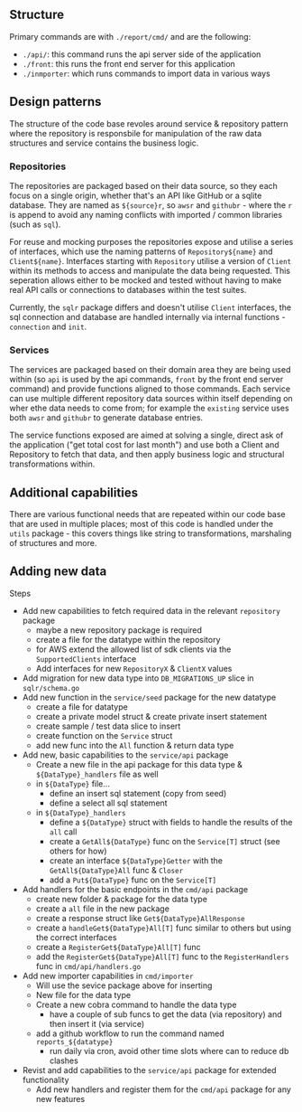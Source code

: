 

## Structure

Primary commands are with `./report/cmd/` and are the following:

- `./api/`: this command runs the api server side of the application
- `./front`: this runs the front end server for this application
- `./inmporter`: which runs commands to import data in various ways

## Design patterns

The structure of the code base revoles around service & repository pattern where the repository is responsbile for manipulation of the raw data structures and service contains the business logic.

### Repositories

The repositories are packaged based on their data source, so they each focus on a single origin, whether that's an API like GitHub or a sqlite database. They are named as `${source}r`, so `awsr` and `githubr` - where the `r` is append to avoid any naming conflicts with imported / common libraries (such as `sql`).

For reuse and mocking purposes the repositories expose and utilise a series of interfaces, which use the naming patterns of `Repository${name}` and `Client${name}`. Interfaces starting with `Repository` utilise a version of `Client` within its methods to access and manipulate the data being requested. This seperation allows either to be mocked and tested without having to make real API calls or connections to databases within the test suites.

Currently, the `sqlr` package differs and doesn't utilise `Client` interfaces, the sql connection and database are handled internally via internal functions - `connection` and `init`.

### Services

The services are packaged based on their domain area they are being used within (so `api` is used by the api commands, `front` by the front end server command) and provide functions aligned to those commands. Each service can use multiple different repository data sources within itself depending on wher ethe data needs to come from; for example the `existing` service uses both `awsr` and `githubr` to generate database entries.

The service functions exposed are aimed at solving a single, direct ask of the application ("get total cost for last month") and use both a Client and Repository to fetch that data, and then apply business logic and structural transformations within.


## Additional capabilities

There are various functional needs that are repeated within our code base that are used in multiple places; most of this code is handled under the `utils` package - this covers things like string to transformations, marshaling of structures and more.

## Adding new data

Steps
- Add new capabilities to fetch required data in the relevant `repository` package
    - maybe a new repository package is required
    - create a file for the datatype within the repository
    - for AWS extend the allowed list of sdk clients via the `SupportedClients` interface
    - Add interfaces for new `RepositoryX` & `ClientX` values
- Add migration for new data type into `DB_MIGRATIONS_UP` slice in `sqlr/schema.go`
- Add new function in the `service/seed` package for the new datatype
    - create a file for datatype
    - create a private model struct & create private insert statement
    - create sample / test data slice to insert
    - create function on the `Service` struct
    - add new func into the `All` function & return data type
- Add new, basic capabilities to the `service/api` package
    - Create a new file in the api package for this data type & `${DataType}_handlers` file as well
    - in `${DataType}` file...
        - define an insert sql statement (copy from seed)
        - define a select all sql statement
    - in `${DataType}_handlers`
        - define a `${DataType}` struct with fields to handle the results of the `all` call
        - create a `GetAll${DataType}` func on the `Service[T]` struct (see others for how)
        - create an interface `${DataType}Getter` with the `GetAll${DataType}All` func & `Closer`
        - add a `Put${DataType}` func on the `Service[T]`
- Add handlers for the basic endpoints in the `cmd/api` package
    - create new folder & package for the data type
    - create a `all` file in the new package
    - create a response struct like `Get${DataType}AllResponse`
    - create a `handleGet${DataType}All[T]` func similar to others but using the correct interfaces
    - create a `RegisterGet${DataType}All[T]` func
    - add the `RegisterGet${DataType}All[T]` func to the `RegisterHandlers` func in `cmd/api/handlers.go`
- Add new importer capabilities in `cmd/importer`
    - Will use the sevice package above for inserting
    - New file for the data type
    - Create a new cobra command to handle the data type
        - have a couple of sub funcs to get the data (via repository) and then insert it (via service)
    - add a github workflow to run the command named `reports_${datatype}`
        - run daily via cron, avoid other time slots where can to reduce db clashes
- Revist and add capabilities to the `service/api` package for extended functionality
    - Add new handlers and register them for the `cmd/api` package for any new features



